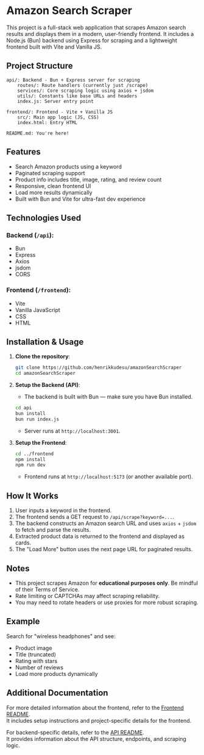 # Amazon Search Scraper

This project is a full-stack web application that scrapes Amazon search results and displays them in a modern, user-friendly frontend. It includes a Node.js (Bun) backend using Express for scraping and a lightweight frontend built with Vite and Vanilla JS.

## Project Structure

```
api/: Backend - Bun + Express server for scraping
    routes/: Route handlers (currently just /scrape)
    services/: Core scraping logic using axios + jsdom
    utils/: Constants like base URLs and headers
    index.js: Server entry point

frontend/: Frontend - Vite + Vanilla JS
    src/: Main app logic (JS, CSS)
    index.html: Entry HTML

README.md: You're here!
```

## Features

- Search Amazon products using a keyword
- Paginated scraping support
- Product info includes title, image, rating, and review count
- Responsive, clean frontend UI
- Load more results dynamically
- Built with Bun and Vite for ultra-fast dev experience

## Technologies Used

### Backend (`/api`):

- Bun
- Express
- Axios
- jsdom
- CORS

### Frontend (`/frontend`):

- Vite
- Vanilla JavaScript
- CSS
- HTML

## Installation & Usage

1. **Clone the repository**:

   ```bash
   git clone https://github.com/henrikkudesu/amazonSearchScraper
   cd amazonSearchScraper
   ```

2. **Setup the Backend (API)**:

   - The backend is built with Bun — make sure you have Bun installed.

   ```bash
   cd api
   bun install
   bun run index.js
   ```

   - Server runs at `http://localhost:3001`.

3. **Setup the Frontend**:
   ```bash
   cd ../frontend
   npm install
   npm run dev
   ```
   - Frontend runs at `http://localhost:5173` (or another available port).

## How It Works

1. User inputs a keyword in the frontend.
2. The frontend sends a GET request to `/api/scrape?keyword=...`.
3. The backend constructs an Amazon search URL and uses `axios` + `jsdom` to fetch and parse the results.
4. Extracted product data is returned to the frontend and displayed as cards.
5. The "Load More" button uses the next page URL for paginated results.

## Notes

- This project scrapes Amazon for **educational purposes only**. Be mindful of their Terms of Service.
- Rate limiting or CAPTCHAs may affect scraping reliability.
- You may need to rotate headers or use proxies for more robust scraping.

## Example

Search for "wireless headphones" and see:

- Product image
- Title (truncated)
- Rating with stars
- Number of reviews
- Load more products dynamically

## Additional Documentation

For more detailed information about the frontend, refer to the [Frontend README](frontend/README.md).  
It includes setup instructions and project-specific details for the frontend.

For backend-specific details, refer to the [API README](api/README.md).  
It provides information about the API structure, endpoints, and scraping logic.
